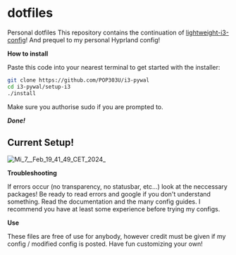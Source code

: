 # dotfiles

Personal dotfiles
This repository contains the continuation of [lightweight-i3-config](https://github.com/POP303U/lightweight-i3-config)!
And prequel to my personal Hyprland config!

**How to install**

Paste this code into your nearest terminal to get started with the installer:

```sh
git clone https://github.com/POP303U/i3-pywal
cd i3-pywal/setup-i3
./install
```

Make sure you authorise sudo if you are prompted to.

***Done!***

## **Current Setup!**
![Mi_7__Feb_19_41_49_CET_2024_](https://github.com/POP303U/i3-pywal/assets/115036828/fb635fe0-78cf-431c-99bf-f16df9abcd01)

**Troubleshooting**

If errors occur (no transparency, no statusbar, etc...) look at the neccessary packages!
Be ready to read errors and google if you don't understand something.
Read the documentation and the many config guides. I recommend you have at least some experience before trying my configs.

**Use**

These files are free of use for anybody, however credit must be given if my config / modified config is posted.
Have fun customizing your own!

